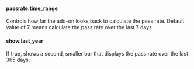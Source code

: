 #### passrate.time_range
Controls how far the add-on looks back to calculate the pass rate. Default value of 7 means calculate the pass rate over
the last 7 days.
#### show.last_year
If true, shows a second, smaller bar that displays the pass rate over the last 365 days.